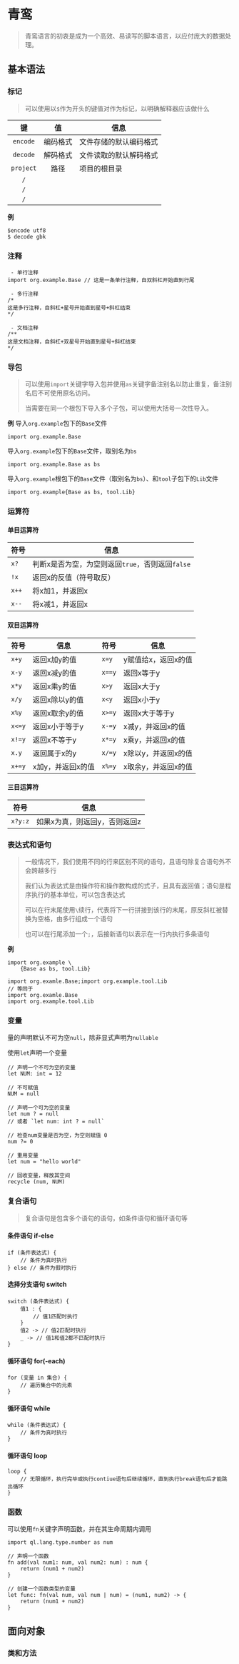 # 青鸾

> 青鸾语言的初衷是成为一个高效、易读写的脚本语言，以应付庞大的数据处理。

## 基本语法

### 标记

> 可以使用以`$`作为开头的键值对作为标记，以明确解释器应该做什么

|     键     |  值   | 信息          |
|:---------:|:----:|-------------|
| `encode`  | 编码格式 | 文件存储的默认编码格式 |
| `decode`  | 解码格式 | 文件读取的默认解码格式 |
| `project` |  路径  | 项目的根目录      |
|    `/`    |      |             |
|    `/`    |      |             |
|    `/`    |      |             |

**例**

```ql
$encode utf8
$ decode gbk
```

### 注释

```ql
 - 单行注释
import org.example.Base // 这是一条单行注释，自双斜杠开始直到行尾

 - 多行注释
/*
这是多行注释，自斜杠+星号开始直到星号+斜杠结束
*/

 - 文档注释
/**
这是文档注释，自斜杠+双星号开始直到星号+斜杠结束
*/
```

### 导包

> 可以使用`import`关键字导入包并使用`as`关键字备注别名以防止重复，备注别名后不可使用原名访问。
>
> 当需要在同一个根包下导入多个子包，可以使用大括号一次性导入。

**例**
导入`org.example`包下的`Base`文件

```ql
import org.example.Base
```

导入`org.example`包下的`Base`文件，取别名为`bs`

```ql
import org.example.Base as bs
```

导入`org.example`根包下的`Base`文件（取别名为`bs`）、和`tool`子包下的`Lib`文件

```ql
import org.example{Base as bs, tool.Lib}
```

### 运算符

#### 单目运算符

| 符号    | 信息                              |
|-------|---------------------------------|
| `x?`  | 判断x是否为空，为空则返回`true`，否则返回`false` |
| `!x`  | 返回x的反值（符号取反）                    |
| `x++` | 将x加1，并返回x                       |
| `x--` | 将x减1，并返回x                       |

#### 双目运算符

| 符号     | 信息         | 符号     | 信息          |
|--------|------------|--------|-------------|
| `x+y`  | 返回x加y的值    | `x=y`  | y赋值给x，返回x的值 |
| `x-y`  | 返回x减y的值    | `x==y` | 返回x等于y      |
| `x*y`  | 返回x乘y的值    | `x>y`  | 返回x大于y      |
| `x/y`  | 返回x除以y的值   | `x<y`  | 返回x小于y      |
| `x%y`  | 返回x取余y的值   | `x>=y` | 返回x大于等于y    |
| `x<=y` | 返回x小于等于y   | `x-=y` | x减y，并返回x的值  |
| `x!=y` | 返回x不等于y    | `x*=y` | x乘y，并返回x的值  |
| `x.y`  | 返回属于x的y    | `x/=y` | x除以y，并返回x的值 |
| `x+=y` | x加y，并返回x的值 | `x%=y` | x取余y，并返回x的值 |

#### 三目运算符

| 符号      | 信息               |
|---------|------------------|
| `x?y:z` | 如果x为真，则返回y，否则返回z |

### 表达式和语句

> 一般情况下，我们使用不同的行来区别不同的语句，且语句除复合语句外不会跨越多行
>
> 我们认为表达式是由操作符和操作数构成的式子，且具有返回值；语句是程序执行的基本单位，可以包含表达式
>
> 可以在行末尾使用`\`续行，代表将下一行拼接到该行的末尾，原反斜杠被替换为空格，由多行组成一个语句
>
> 也可以在行尾添加一个`;`，后接新语句以表示在一行内执行多条语句

**例**

```ql
import org.example \
	{Base as bs, tool.Lib}

import org.examle.Base;import org.example.tool.Lib
// 等同于
import org.examle.Base
import org.example.tool.Lib
```

### 变量

量的声明默认不可为空`null`，除非显式声明为`nullable`

使用`let`声明一个变量

```ql
// 声明一个不可为空的变量
let NUM: int = 12

// 不可赋值
NUM = null

// 声明一个可为空的变量
let num ? = null
// 或者 `let num: int ? = null`

// 检查num变量是否为空，为空则赋值 0
num ?= 0

// 重用变量
let num = "hello world"

// 回收变量，释放其空间
recycle (num, NUM)
```

### 复合语句

> 复合语句是包含多个语句的语句，如条件语句和循环语句等

#### 条件语句 **if-else**

```ql
if (条件表达式) {
	// 条件为真时执行
} else // 条件为假时执行
```

#### 选择分支语句 **switch**

```ql
switch (条件表达式) {
	值1 : {
		// 值1匹配时执行
	}
	值2 -> // 值2匹配时执行
	_ -> // 值1和值2都不匹配时执行
}
```

#### 循环语句 **for(-each)**

```ql
for (变量 in 集合) {
	// 遍历集合中的元素
}	
```

#### 循环语句 **while**

```ql
while (条件表达式) {
	// 条件为真时执行
}	
```

#### 循环语句 **loop**

```ql
loop {
	// 无限循环，执行完毕或执行contiue语句后继续循环，直到执行break语句后才能跳出循环
}
```

### 函数

可以使用`fn`关键字声明函数，并在其生命周期内调用

```ql
import ql.lang.type.number as num

// 声明一个函数
fn add(val num1: num, val num2: num) : num {
	return (num1 + num2)
}

// 创建一个函数类型的变量
let func: fn(val num, val num | num) = (num1, num2) -> {
	return (num1 + num2)
}
```

## 面向对象

### 类和方法





